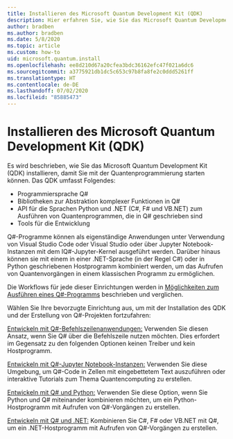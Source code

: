 ```yaml
---
title: Installieren des Microsoft Quantum Development Kit (QDK)
description: Hier erfahren Sie, wie Sie das Microsoft Quantum Development Kit (QDK) für verschiedene Umgebungen installieren.
author: bradben
ms.author: bradben
ms.date: 5/8/2020
ms.topic: article
ms.custom: how-to
uid: microsoft.quantum.install
ms.openlocfilehash: ee8d210d67a20cfea3bdc36162efc47f021a6dc6
ms.sourcegitcommit: a3775921db1dc5c653c97b8fa8fe2c0ddd5261ff
ms.translationtype: HT
ms.contentlocale: de-DE
ms.lasthandoff: 07/02/2020
ms.locfileid: "85885473"
---
```

# <a name="install-the-microsoft-quantum-development-kit-qdk"></a>Installieren des Microsoft Quantum Development Kit (QDK)

Es wird beschrieben, wie Sie das Microsoft Quantum Development Kit (QDK) installieren, damit Sie mit der Quantenprogrammierung starten können. Das QDK umfasst Folgendes:

- Programmiersprache Q#
- Bibliotheken zur Abstraktion komplexer Funktionen in Q#
- API für die Sprachen Python und .NET (C#, F# und VB.NET) zum Ausführen von Quantenprogrammen, die in Q# geschrieben sind
- Tools für die Entwicklung

Q#-Programme können als eigenständige Anwendungen unter Verwendung von Visual Studio Code oder Visual Studio oder über Jupyter Notebook-Instanzen mit dem IQ#-Jupyter-Kernel ausgeführt werden.
Darüber hinaus können sie mit einem in einer .NET-Sprache (in der Regel C#) oder in Python geschriebenen Hostprogramm kombiniert werden, um das Aufrufen von Quantenvorgängen in einem klassischen Programm zu ermöglichen.

Die Workflows für jede dieser Einrichtungen werden in [Möglichkeiten zum Ausführen eines Q#-Programms](xref:microsoft.quantum.guide.host-programs) beschrieben und verglichen.

Wählen Sie Ihre bevorzugte Einrichtung aus, um mit der Installation des QDK und der Erstellung von Q#-Projekten fortzufahren:

[Entwickeln mit Q#-Befehlszeilenanwendungen:](xref:microsoft.quantum.install.standalone) Verwenden Sie diesen Ansatz, wenn Sie Q# über die Befehlszeile nutzen möchten. Dies erfordert im Gegensatz zu den folgenden Optionen keinen Treiber und kein Hostprogramm.

[Entwickeln mit Q#-Jupyter Notebook-Instanzen:](xref:microsoft.quantum.install.jupyter) Verwenden Sie diese Umgebung, um Q#-Code in Zellen mit eingebettetem Text auszuführen oder interaktive Tutorials zum Thema Quantencomputing zu erstellen. 

[Entwickeln mit Q# und Python:](xref:microsoft.quantum.install.python) Verwenden Sie diese Option, wenn Sie Python und Q# miteinander kombinieren möchten, um ein Python-Hostprogramm mit Aufrufen von Q#-Vorgängen zu erstellen.

[Entwickeln mit Q# und .NET:](xref:microsoft.quantum.install.cs) Kombinieren Sie C#, F# oder VB.NET mit Q#, um ein .NET-Hostprogramm mit Aufrufen von Q#-Vorgängen zu erstellen.
